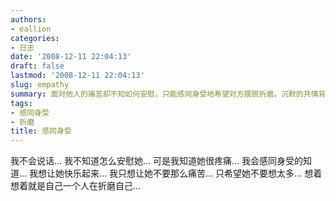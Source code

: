```yaml
---
authors:
- eallion
categories:
- 日志
date: '2008-12-11 22:04:13'
draft: false
lastmod: '2008-12-11 22:04:13'
slug: empathy
summary: 面对他人的痛苦却不知如何安慰，只能感同身受地希望对方摆脱折磨。沉默的共情背后是无力化解疼痛的无奈，但至少不愿看她独自沉溺于思绪的漩涡！
tags:
- 感同身受
- 折磨
title: 感同身受
---
```

我不会说话...
我不知道怎么安慰她...
可是我知道她很疼痛...
我会感同身受的知道...
我想让她快乐起来...
我只想让她不要那么痛苦...
只希望她不要想太多...
想着想着就是自己一个人在折磨自己...
